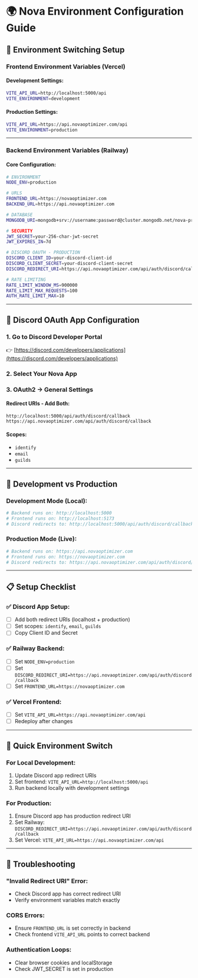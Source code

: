 # 🌍 Nova Environment Configuration Guide

## 🔧 **Environment Switching Setup**

### **Frontend Environment Variables (Vercel)**

#### **Development Settings:**
```bash
VITE_API_URL=http://localhost:5000/api
VITE_ENVIRONMENT=development
```

#### **Production Settings:**
```bash
VITE_API_URL=https://api.novaoptimizer.com/api  
VITE_ENVIRONMENT=production
```

---

### **Backend Environment Variables (Railway)**

#### **Core Configuration:**
```bash
# ENVIRONMENT
NODE_ENV=production

# URLS
FRONTEND_URL=https://novaoptimizer.com
BACKEND_URL=https://api.novaoptimizer.com

# DATABASE
MONGODB_URI=mongodb+srv://username:password@cluster.mongodb.net/nova-prod

# SECURITY
JWT_SECRET=your-256-char-jwt-secret
JWT_EXPIRES_IN=7d

# DISCORD OAUTH - PRODUCTION
DISCORD_CLIENT_ID=your-discord-client-id
DISCORD_CLIENT_SECRET=your-discord-client-secret
DISCORD_REDIRECT_URI=https://api.novaoptimizer.com/api/auth/discord/callback

# RATE LIMITING
RATE_LIMIT_WINDOW_MS=900000
RATE_LIMIT_MAX_REQUESTS=100
AUTH_RATE_LIMIT_MAX=10
```

---

## 🔗 **Discord OAuth App Configuration**

### **1. Go to Discord Developer Portal**
👉 [https://discord.com/developers/applications](https://discord.com/developers/applications)

### **2. Select Your Nova App**

### **3. OAuth2 → General Settings**

#### **Redirect URIs - Add Both:**
```
http://localhost:5000/api/auth/discord/callback
https://api.novaoptimizer.com/api/auth/discord/callback
```

#### **Scopes:**
- `identify`
- `email`
- `guilds`

---

## 🚀 **Development vs Production**

### **Development Mode (Local):**
```bash
# Backend runs on: http://localhost:5000
# Frontend runs on: http://localhost:5173
# Discord redirects to: http://localhost:5000/api/auth/discord/callback
```

### **Production Mode (Live):**
```bash
# Backend runs on: https://api.novaoptimizer.com
# Frontend runs on: https://novaoptimizer.com  
# Discord redirects to: https://api.novaoptimizer.com/api/auth/discord/callback
```

---

## 📋 **Setup Checklist**

### **✅ Discord App Setup:**
- [ ] Add both redirect URIs (localhost + production)
- [ ] Set scopes: `identify`, `email`, `guilds`
- [ ] Copy Client ID and Secret

### **✅ Railway Backend:**
- [ ] Set `NODE_ENV=production`
- [ ] Set `DISCORD_REDIRECT_URI=https://api.novaoptimizer.com/api/auth/discord/callback`
- [ ] Set `FRONTEND_URL=https://novaoptimizer.com`

### **✅ Vercel Frontend:**
- [ ] Set `VITE_API_URL=https://api.novaoptimizer.com/api`
- [ ] Redeploy after changes

---

## 🔧 **Quick Environment Switch**

### **For Local Development:**
1. Update Discord app redirect URIs
2. Set frontend: `VITE_API_URL=http://localhost:5000/api`
3. Run backend locally with development settings

### **For Production:**
1. Ensure Discord app has production redirect URI
2. Set Railway: `DISCORD_REDIRECT_URI=https://api.novaoptimizer.com/api/auth/discord/callback`
3. Set Vercel: `VITE_API_URL=https://api.novaoptimizer.com/api`

---

## 🐛 **Troubleshooting**

### **"Invalid Redirect URI" Error:**
- Check Discord app has correct redirect URI
- Verify environment variables match exactly

### **CORS Errors:**
- Ensure `FRONTEND_URL` is set correctly in backend
- Check frontend `VITE_API_URL` points to correct backend

### **Authentication Loops:**
- Clear browser cookies and localStorage
- Check JWT_SECRET is set in production 